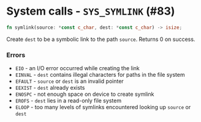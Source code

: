 # System calls - `SYS_SYMLINK` (#83)

```rust
fn symlink(source: *const c_char, dest: *const c_char) -> isize;
```

Create `dest` to be a symbolic link to the path `source`. Returns 0 on success.

### Errors

- `EIO` - an I/O error occurred while creating the link
- `EINVAL` - `dest` contains illegal characters for paths in the file system
- `EFAULT` - `source` or `dest` is an invalid pointer
- `EEXIST` - `dest` already exists
- `ENOSPC` - not enough space on device to create symlink
- `EROFS` - `dest` lies in a read-only file system
- `ELOOP` - too many levels of symlinks encountered looking up `source` or `dest`
